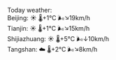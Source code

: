 Today weather:  
Beijing: ☀️   🌡️+1°C 🌬️↘19km/h  
Tianjin: ☀️   🌡️+1°C 🌬️↘15km/h  
Shijiazhuang: ☀️   🌡️+5°C 🌬️↓10km/h  
Tangshan: ☁️   🌡️+2°C 🌬️↘8km/h  
